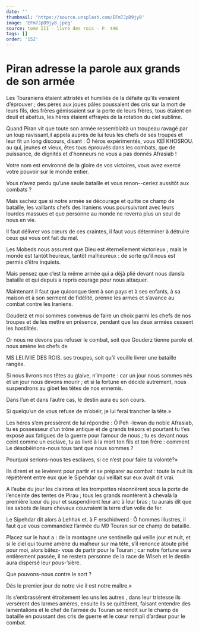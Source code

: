 ```yaml
---
date: ''
thumbnail: 'https://source.unsplash.com/EFm7JpD9jy8'
image: 'EFm7JpD9jy8.jpeg'
source: tome III - livre des rois - P. 446
tags: []
order: '152'
---
```


# Piran adresse la parole aux grands de son armée

Les Touraniens étaient attristés et humiliés de la défaite qu’ils venaient d’éprouver ; des pères aux joues pâles poussaient des cris sur la mort de leurs fils, des frères gémissaient sur la perte de leurs frères, tous étaient en deuil et abattus, les hères étaient effrayés de la rotation du ciel sublime.

Quand Piran vit que toute son armée ressemblaità un troupeau ravagé par un loup ravissant,il appela auprès de lui tous les chefs de ses troupes et leur fit un long discours, disant : Ô héros expérimentés, vous KEÏ KHOSROU. au qui, jeunes et vieux, êtes tous éprouvés dans les combats, que de puissance, de dignités et d’honneurs ne vous a pas donnés Afrasiab !

Votre nom est environné de la gloire de vos victoires, vous avez exercé votre pouvoir sur le monde entier.

Vous n’avez perdu qu’une seule bataille et vous renon--ceriez aussitôt aux combats ?

Mais sachez que si notre armée se décourage et quitte ce champ de bataille, les vaillants chefs des Iraniens vous poursuivront avec leurs lourdes massues et que personne au monde ne reverra plus un seul de nous en vie.

Il faut délivrer vos cœurs de ces craintes, il faut vous déterminer à détruire ceux qui vous ont fait du mal.

Les Mobeds nous assurent que Dieu est éternellement victorieux ; mais le monde est tantôt heureux, tantôt malheureux : de sorte qu’il nous est permis d’être inquiets.

Mais pensez que c’est la même armée qui a déjà plié devant nous dansla bataille et qui depuis a repris courage pour nous attaquer.

Maintenant il faut que quiconque tient à son pays et à ses enfants, à sa maison et à son serment de fidélité, prenne les armes et s’avance au combat contre les Iraniens.

Gouderz et moi sommes convenus de faire un choix parmi les chefs de nos troupes et de les mettre en présence, pendant que les deux armées cessent les hostilités.

Or nous ne devons pas refuser le combat, soit que Gouderz tienne parole et nous amène les chefs de

MS LEl.IVllE DES ROIS. ses troupes, soit qu’il veuille livrer une bataille rangée.

Si nous livrons nos têtes au glaive, n’importe : car un jour nous sommes nés et un jour nous devons mourir ; et si la fortune en décide autrement, nous suspendrons au gibet les têtes de nos ennemis.

Dans l’un et dans l’autre cas, le destin aura eu son cours.

Si quelqu’un de vous refuse de m’obéir, je lui ferai trancher la tête.»

Les héros s’em pressèrent de lui répondre : Ô Peh -lewan du noble Afrasiab, tu es possesseur d’un trône antique et de grands trésors et pourtant tu t’es exposé aux fatigues de la guerre pour l’amour de nous ; tu es devant nous ceint comme un esclave, tu as livré à la mort ton fils et ton frère : comment Le désobéirions-nous tous tant que nous sommes ?

Pourquoi serions-nous tes esclaves, si ce n’est pour faire ta volonté?»

Ils dirent et se levèrent pour partir et se préparer au combat : toute la nuit ils répétèrent entre eux que le Sipehdar qui veillait sur eux avait dit vrai.

A l’aube du jour les clairons et les trompettes résonnèrent sous la porte de l’enceinte des tentes de Pirau ; tous les grands montèrent à chevalà la première lueur du jour et suspendirent leur arc à leur bras ; tu aurais dit que les sabots de leurs chevaux couvraient la terre d’un voile de fer.

Le Sipehdar dit alors à Lehhak et. à F erschidwerd : Ô hommes illustres, il faut que vous commandiez l’armée du M9 Touran sur ce champ de bataille.

Placez sur le haut a : de la montagne une sentinelle qui veille jour et nuit, et si le ciel qui tourne amène du malheur sur ma tête, s’il renonce àtoute pitié pour moi, alors bâtez- vous de partir pour le Touran ; car notre fortune sera entièrement passée, il ne restera personne de la race de Wiseh et le destin aura dispersé leur pous-’sière.

Que pouvons-nous contre le sort ?

Dès le premier jour de notre vie il est notre maître.»

Ils s’embrassèrent étroitement les uns les autres , dans leur tristesse ils versèrent des larmes amères, ensuite ils se quittèrent, faisant entendre des lamentalions et le chef de l’armée du Touran se rendit sur le champ de bataille en poussant des cris de guerre et le cœur rempli d’ardeur pour le combat.
